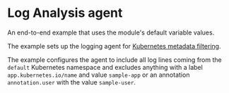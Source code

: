 # Log Analysis agent

An end-to-end example that uses the module's default variable values.

The example sets up the logging agent for [Kubernetes metadata filtering](https://github.com/logdna/logdna-agent-v2/blob/3.8/docs/KUBERNETES.md#configuration-for-kubernetes-metadata-filtering).

The example configures the agent to include all log lines coming from the `default` Kubernetes namespace and excludes anything with a label `app.kubernetes.io/name` and value `sample-app` or an annotation `annotation.user` with the value `sample-user`.
